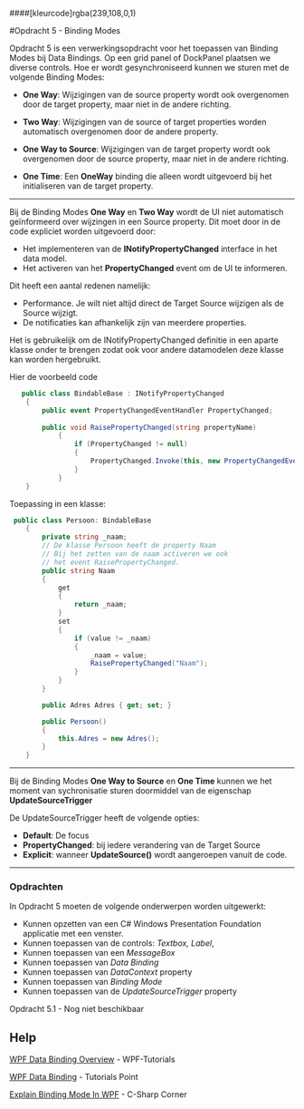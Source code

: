 ####[kleurcode]rgba(239,108,0,1)

#Opdracht 5 - Binding  Modes

Opdracht 5 is een verwerkingsopdracht voor het toepassen van Binding Modes bij Data Bindings. Op een grid panel of DockPanel plaatsen we diverse controls. Hoe er wordt gesynchroniseerd kunnen we sturen met de volgende Binding Modes:

- **One Way**: Wijzigingen van de source property wordt ook overgenomen door de target property, maar niet in de andere richting.

- **Two Way**: Wijzigingen van de source of target properties worden automatisch overgenomen door de andere property.

- **One Way to Source**: Wijzigingen van de target property wordt ook overgenomen door de source property, maar niet in de andere richting.

- **One Time**: Een **OneWay** binding die alleen wordt uitgevoerd bij het initialiseren  van de target property.

-----

Bij de Binding Modes **One Way** en **Two Way** wordt de  UI  niet automatisch geïnformeerd over wijzingen in een Source property. Dit moet door in de code expliciet worden uitgevoerd door:
- Het implementeren van de **INotifyPropertyChanged** interface in het data model.
- Het activeren van het **PropertyChanged** event om de UI te informeren.

Dit heeft een aantal redenen namelijk:

- Performance. Je wilt niet altijd direct de Target Source wijzigen als de Source wijzigt.
- De notificaties kan afhankelijk zijn van meerdere properties.

Het is gebruikelijk om de INotifyPropertyChanged definitie in een aparte klasse onder te brengen zodat ook voor andere datamodelen deze klasse kan worden hergebruikt. 

Hier de voorbeeld code 

```c#
   public class BindableBase : INotifyPropertyChanged
    {
        public event PropertyChangedEventHandler PropertyChanged;
	
	    public void RaisePropertyChanged(string propertyName)
            {
                if (PropertyChanged != null)
                {
                    PropertyChanged.Invoke(this, new PropertyChangedEventArgs(propertyName));
                }
            }
    }
```

Toepassing in een klasse:

```c#
 public class Persoon: BindableBase
    {
        private string _naam;
        // De klasse Persoon heeft de property Naam
        // Bij het zetten van de naam activeren we ook
        // het event RaisePropertyChanged.
        public string Naam
        {
            get
            {
                return _naam;
            }
            set
            {
                if (value != _naam)
                {
                    _naam = value;
                    RaisePropertyChanged("Naam");
                }
            }
        }

        public Adres Adres { get; set; }

        public Persoon()
        {
            this.Adres = new Adres();
        }
    }
```



-----

Bij de Binding Modes **One Way to Source** en **One Time** kunnen we het moment van sychronisatie sturen doormiddel van de eigenschap **UpdateSourceTrigger**

De UpdateSourceTrigger heeft de volgende opties:

- **Default**: De focus
- **PropertyChanged**: bij iedere verandering van de Target Source
- **Explicit**: wanneer **UpdateSource()** wordt aangeroepen vanuit de code.

------

### Opdrachten

In Opdracht 5 moeten de volgende onderwerpen worden uitgewerkt:

- Kunnen opzetten van een C# Windows Presentation Foundation applicatie met een venster.
- Kunnen toepassen van de controls:  *Textbox, Label*, 
- Kunnen toepassen van een *MessageBox*
- Kunnen toepassen van *Data Binding* 
- Kunnen toepassen van *DataContext* property
- Kunnen toepassen van *Binding Mode*
- Kunnen toepassen  van de *UpdateSourceTrigger* property



Opdracht 5.1 - Nog niet beschikbaar

## Help

[WPF Data Binding Overview](https://www.wpftutorial.net/DataBindingOverview.html) - WPF-Tutorials

[WPF Data Binding](https://www.tutorialspoint.com/wpf/wpf_data_binding.htm) - Tutorials Point

[Explain Binding Mode In WPF](https://www.c-sharpcorner.com/article/explain-binding-mode-in-wpf/) - C-Sharp Corner